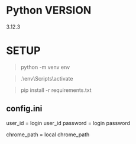 # Python VERSION
3.12.3

# SETUP

> python -m venv env

> .\env\Scripts\activate

> pip install -r requirements.txt
>

## config.ini
user_id = login user_id
password = login password

chrome_path = local chrome_path
